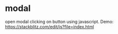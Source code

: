 # modal

open modal clicking on button using javascript. 
Demo: https://stackblitz.com/edit/js?file=index.html
